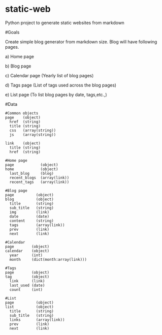 # static-web
Python project to generate static websites from markdown

#Goals

Create simple blog generator from markdown size.
Blog will have following pages.

a) Home page

b) Blog page

c) Calendar page (Yearly list of blog pages)

d) Tags page (List of tags used across the blog pages)

e) List page (To list blog pages by date, tags,etc.,)

#Data
```
#Common objects
page    (object)
  href  (string)
  title (string)
  css   (array(string))
  js    (array(string))

link    (object)
  title (string)
  href  (string)

#Home page
page            (object)
home            (object)
  last_blog     (blog)
  recent_blogs  (array(link))
  recent_tags   (array(link))

#Blog page
page          (object)
blog          (object)
  title       (string)
  sub_title   (string)
  img         (link)
  date        (date)
  content     (string)
  tags        (array(link))
  prev        (link)
  next        (link)

#Calendar
page        (object)
calendar    (object)
  year      (int)
  month     (dict(month:array(link)))

#Tags
page        (object)
tag         (object)
  link      (link)
  last_used (date)
  count     (int)

#List
page          (object)
list          (object)
  title       (string)
  sub_title   (string)
  links       (array(link))
  prev        (link)
  next        (link)
```
